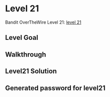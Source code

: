# Level 21

Bandit OverTheWire Level 21: [level 21](https://overthewire.org/wargames/bandit/bandit21.html)

## **Level Goal**


## **Walkthrough**


## **Level21 Solution**


## **Generated password for level21**

